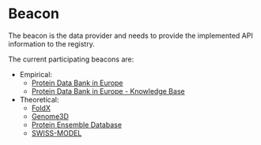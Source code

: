 # Beacon

The beacon is the data provider and needs to provide the implemented API information to the registry. 

The current participating beacons are:
  - Empirical: 
    - [Protein Data Bank in Europe](https://pdbe.org)
    - [Protein Data Bank in Europe - Knowledge Base](https://pdbe-kb.org)
  - Theoretical:
    - [FoldX](http://foldxsuite.crg.eu/)
    - [Genome3D](http://genome3d.eu/)
    - [Protein Ensemble Database](https://proteinensemble.org/)
    - [SWISS-MODEL](https://swissmodel.expasy.org/) 